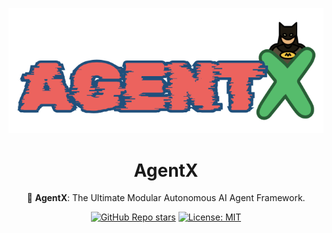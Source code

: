<div align="center">

![Logo of agentX](./docs/images/agentx_logo.png)

# **AgentX**

🤖 **AgentX**: The Ultimate Modular Autonomous AI Agent Framework.


[![GitHub Repo stars](https://img.shields.io/github/stars/decisionfacts/agentX)](https://github.com/decisionfacts/agentX)
[![License: MIT](https://img.shields.io/badge/License-MIT-green.svg)](https://opensource.org/licenses/MIT)

</div>